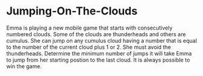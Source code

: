 # Jumping-On-The-Clouds
Emma is playing a new mobile game that starts with consecutively numbered clouds. 
Some of the clouds are thunderheads and others are cumulus. 
She can jump on any cumulus cloud having a number that is equal to the number of the current cloud plus 1 or 2. 
She must avoid the thunderheads. 
Determine the minimum number of jumps it will take Emma to jump from her starting postion to the last cloud. 
It is always possible to win the game.
